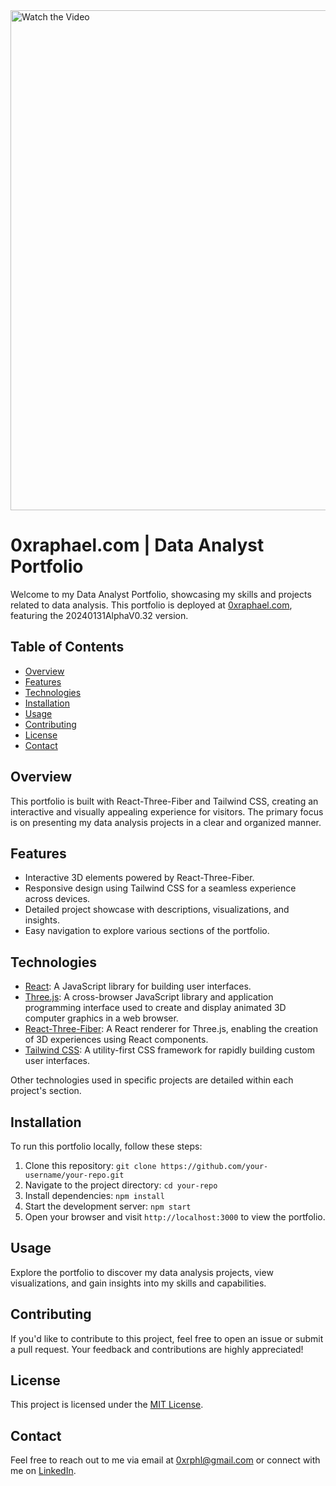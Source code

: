 <a href="https://www.youtube.com/watch?v=LugrFo-gq1M">
  <img src="https://media.giphy.com/media/MlOje3jmFPS12Dy2d3/giphy.gif" alt="Watch the Video" width="800">
</a>

# 0xraphael.com | Data Analyst Portfolio

Welcome to my Data Analyst Portfolio, showcasing my skills and projects related to data analysis. This portfolio is deployed at [0xraphael.com](https://0xraphael.com/), featuring the 20240131AlphaV0.32 version.

## Table of Contents

- [Overview](#overview)
- [Features](#features)
- [Technologies](#technologies)
- [Installation](#installation)
- [Usage](#usage)
- [Contributing](#contributing)
- [License](#license)
- [Contact](#contact)

## Overview

This portfolio is built with React-Three-Fiber and Tailwind CSS, creating an interactive and visually appealing experience for visitors. The primary focus is on presenting my data analysis projects in a clear and organized manner.

## Features

- Interactive 3D elements powered by React-Three-Fiber.
- Responsive design using Tailwind CSS for a seamless experience across devices.
- Detailed project showcase with descriptions, visualizations, and insights.
- Easy navigation to explore various sections of the portfolio.

## Technologies

- [React](https://reactjs.org/): A JavaScript library for building user interfaces.
- [Three.js](https://threejs.org/): A cross-browser JavaScript library and application programming interface used to create and display animated 3D computer graphics in a web browser.
- [React-Three-Fiber](https://github.com/pmndrs/react-three-fiber): A React renderer for Three.js, enabling the creation of 3D experiences using React components.
- [Tailwind CSS](https://tailwindcss.com/): A utility-first CSS framework for rapidly building custom user interfaces.

Other technologies used in specific projects are detailed within each project's section.

## Installation

To run this portfolio locally, follow these steps:

1. Clone this repository: `git clone https://github.com/your-username/your-repo.git`
2. Navigate to the project directory: `cd your-repo`
3. Install dependencies: `npm install`
4. Start the development server: `npm start`
5. Open your browser and visit `http://localhost:3000` to view the portfolio.

## Usage

Explore the portfolio to discover my data analysis projects, view visualizations, and gain insights into my skills and capabilities.

## Contributing

If you'd like to contribute to this project, feel free to open an issue or submit a pull request. Your feedback and contributions are highly appreciated!

## License

This project is licensed under the [MIT License](LICENSE).

## Contact

Feel free to reach out to me via email at [0xrphl@gmail.com](mailto:0xrphl@gmail.com) or connect with me on [LinkedIn](https://www.linkedin.com/in/0xraphael/).
